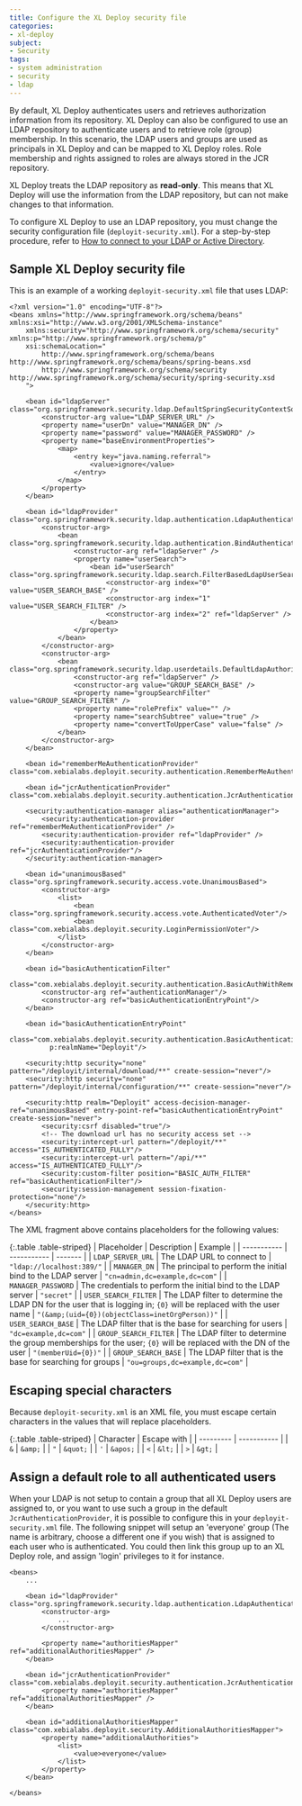 ```yaml
---
title: Configure the XL Deploy security file
categories:
- xl-deploy
subject:
- Security
tags:
- system administration
- security
- ldap
---
```


By default, XL Deploy authenticates users and retrieves authorization information from its repository. XL Deploy can also be configured to use an LDAP repository to authenticate users and to retrieve role (group) membership. In this scenario, the LDAP users and groups are used as principals in XL Deploy and can be mapped to XL Deploy roles. Role membership and rights assigned to roles are always stored in the JCR repository.

XL Deploy treats the LDAP repository as **read-only**. This means that XL Deploy will use the information from the LDAP repository, but can not make changes to that information.

To configure XL Deploy to use an LDAP repository, you must change the security configuration file (`deployit-security.xml`). For a step-by-step procedure, refer to [How to connect to your LDAP or Active Directory](/xl-deploy/how-to/connect-ldap-or-active-directory.html).

## Sample XL Deploy security file

This is an example of a working `deployit-security.xml` file that uses LDAP:

    <?xml version="1.0" encoding="UTF-8"?>
    <beans xmlns="http://www.springframework.org/schema/beans" xmlns:xsi="http://www.w3.org/2001/XMLSchema-instance"
        xmlns:security="http://www.springframework.org/schema/security" xmlns:p="http://www.springframework.org/schema/p"
        xsi:schemaLocation="
            http://www.springframework.org/schema/beans http://www.springframework.org/schema/beans/spring-beans.xsd
            http://www.springframework.org/schema/security http://www.springframework.org/schema/security/spring-security.xsd
        ">

        <bean id="ldapServer" class="org.springframework.security.ldap.DefaultSpringSecurityContextSource">
            <constructor-arg value="LDAP_SERVER_URL" />
            <property name="userDn" value="MANAGER_DN" />
            <property name="password" value="MANAGER_PASSWORD" />
            <property name="baseEnvironmentProperties">
                <map>
                    <entry key="java.naming.referral">
                        <value>ignore</value>
                    </entry>
                </map>
            </property>
        </bean>

        <bean id="ldapProvider" class="org.springframework.security.ldap.authentication.LdapAuthenticationProvider">
            <constructor-arg>
                <bean class="org.springframework.security.ldap.authentication.BindAuthenticator">
                    <constructor-arg ref="ldapServer" />
                    <property name="userSearch">
                        <bean id="userSearch" class="org.springframework.security.ldap.search.FilterBasedLdapUserSearch">
                            <constructor-arg index="0" value="USER_SEARCH_BASE" />
                            <constructor-arg index="1" value="USER_SEARCH_FILTER" />
                            <constructor-arg index="2" ref="ldapServer" />
                        </bean>
                    </property>
                </bean>
            </constructor-arg>
            <constructor-arg>
                <bean class="org.springframework.security.ldap.userdetails.DefaultLdapAuthoritiesPopulator">
                    <constructor-arg ref="ldapServer" />
                    <constructor-arg value="GROUP_SEARCH_BASE" />
                    <property name="groupSearchFilter" value="GROUP_SEARCH_FILTER" />
                    <property name="rolePrefix" value="" />
                    <property name="searchSubtree" value="true" />
                    <property name="convertToUpperCase" value="false" />
                </bean>
            </constructor-arg>
        </bean>

        <bean id="rememberMeAuthenticationProvider" class="com.xebialabs.deployit.security.authentication.RememberMeAuthenticationProvider"/>

        <bean id="jcrAuthenticationProvider" class="com.xebialabs.deployit.security.authentication.JcrAuthenticationProvider"/>

        <security:authentication-manager alias="authenticationManager">
            <security:authentication-provider ref="rememberMeAuthenticationProvider" />
            <security:authentication-provider ref="ldapProvider" />
            <security:authentication-provider ref="jcrAuthenticationProvider"/>
        </security:authentication-manager>

        <bean id="unanimousBased" class="org.springframework.security.access.vote.UnanimousBased">
            <constructor-arg>
                <list>
                    <bean class="org.springframework.security.access.vote.AuthenticatedVoter"/>
                    <bean class="com.xebialabs.deployit.security.LoginPermissionVoter"/>
                </list>
            </constructor-arg>
        </bean>

        <bean id="basicAuthenticationFilter"
              class="com.xebialabs.deployit.security.authentication.BasicAuthWithRememberMeFilter">
            <constructor-arg ref="authenticationManager"/>
            <constructor-arg ref="basicAuthenticationEntryPoint"/>
        </bean>

        <bean id="basicAuthenticationEntryPoint"
              class="com.xebialabs.deployit.security.authentication.BasicAuthenticationEntryPoint"
              p:realmName="Deployit"/>

        <security:http security="none" pattern="/deployit/internal/download/**" create-session="never"/>
        <security:http security="none" pattern="/deployit/internal/configuration/**" create-session="never"/>

        <security:http realm="Deployit" access-decision-manager-ref="unanimousBased" entry-point-ref="basicAuthenticationEntryPoint" create-session="never">
            <security:csrf disabled="true"/>
            <!-- The download url has no security access set -->
            <security:intercept-url pattern="/deployit/**" access="IS_AUTHENTICATED_FULLY"/>
            <security:intercept-url pattern="/api/**" access="IS_AUTHENTICATED_FULLY"/>
            <security:custom-filter position="BASIC_AUTH_FILTER" ref="basicAuthenticationFilter"/>
            <security:session-management session-fixation-protection="none"/>
        </security:http>
    </beans>

The XML fragment above contains placeholders for the following values:

{:.table .table-striped}
| Placeholder | Description | Example |
| ----------- | ----------- | ------- |
| `LDAP_SERVER_URL` | The LDAP URL to connect to | `"ldap://localhost:389/"` |
| `MANAGER_DN` | The principal to perform the initial bind to the LDAP server | `"cn=admin,dc=example,dc=com"` |
| `MANAGER_PASSWORD` | The credentials to perform the initial bind to the LDAP server | `"secret"` |
| `USER_SEARCH_FILTER` | The LDAP filter to determine the LDAP DN for the user that is logging in; `{0}` will be replaced with the user name | `"(&amp;(uid={0})(objectClass=inetOrgPerson))"` |
| `USER_SEARCH_BASE` | The LDAP filter that is the base for searching for users | `"dc=example,dc=com"` |
| `GROUP_SEARCH_FILTER` | The LDAP filter to determine the group memberships for the user; `{0}` will be replaced with the DN of the user | `"(memberUid={0})"` |
| `GROUP_SEARCH_BASE` | The LDAP filter that is the base for searching for groups | `"ou=groups,dc=example,dc=com"` |

## Escaping special characters

Because `deployit-security.xml` is an XML file, you must escape certain characters in the values that will replace placeholders.

{:.table .table-striped}
| Character | Escape with |
| --------- | ----------- |
| `&` | `&amp;` |
| `"` | `&quot;` |
| `'` | `&apos;` |
| `<` | `&lt;` |
| `>` | `&gt;` |

## Assign a default role to all authenticated users

When your LDAP is not setup to contain a group that all XL Deploy users are assigned to, or you want to use such a group in the default `JcrAuthenticationProvider`, it is possible to configure this in your `deployit-security.xml` file. The following snippet will setup an 'everyone' group (The name is arbitrary, choose a different one if you wish) that is assigned to each user who is authenticated. You could then link this group up to an XL Deploy role, and assign 'login' privileges to it for instance.

    <beans>
        ...

        <bean id="ldapProvider" class="org.springframework.security.ldap.authentication.LdapAuthenticationProvider">
            <constructor-arg>
                ...
            </constructor-arg>

            <property name="authoritiesMapper" ref="additionalAuthoritiesMapper" />
        </bean>

        <bean id="jcrAuthenticationProvider" class="com.xebialabs.deployit.security.authentication.JcrAuthenticationProvider">
            <property name="authoritiesMapper" ref="additionalAuthoritiesMapper" />
        </bean>

        <bean id="additionalAuthoritiesMapper" class="com.xebialabs.deployit.security.AdditionalAuthoritiesMapper">
            <property name="additionalAuthorities">
                <list>
                    <value>everyone</value>
                </list>
            </property>
        </bean>

    </beans>
